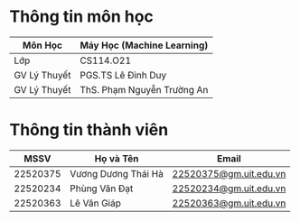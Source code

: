 # Thông tin môn học
| Môn Học      | Máy Học (Machine Learning) |
|--------------|-----------------------------|
| Lớp          | CS114.O21                   |
| GV Lý Thuyết| PGS.TS Lê Đình Duy          |
| GV Lý Thuyết| ThS. Phạm Nguyễn Trường An |
# Thông tin thành viên
| MSSV     | Họ và Tên        | Email                   |
|----------|------------------|-------------------------|
| 22520375 | Vương Dương Thái Hà | 22520375@gm.uit.edu.vn |
| 22520234 | Phùng Văn Đạt  | 22520234@gm.uit.edu.vn |
| 22520363 | Lê Văn Giáp    | 22520363@gm.uit.edu.vn |
